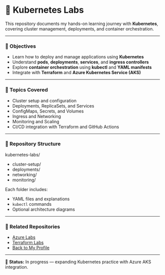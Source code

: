 # 🐳 Kubernetes Labs

This repository documents my hands-on learning journey with **Kubernetes**, covering cluster management, deployments, and container orchestration.

---

### 🧩 Objectives
- Learn how to deploy and manage applications using **Kubernetes**  
- Understand **pods**, **deployments**, **services**, and **ingress controllers**  
- Explore **container orchestration** using **kubectl** and **YAML manifests**  
- Integrate with **Terraform** and **Azure Kubernetes Service (AKS)**  

---

### 📘 Topics Covered
- Cluster setup and configuration  
- Deployments, ReplicaSets, and Services  
- ConfigMaps, Secrets, and Volumes  
- Ingress and Networking  
- Monitoring and Scaling  
- CI/CD integration with Terraform and GitHub Actions  

---

### 📁 Repository Structure
kubernetes-labs/
- cluster-setup/
- deployments/
- networking/
- monitoring/

Each folder includes:
- YAML files and explanations  
- `kubectl` commands  
- Optional architecture diagrams  

---

### 🔗 Related Repositories
- [Azure Labs](https://github.com/dgeraldmagsinol/azure-labs)
- [Terraform Labs](https://github.com/dgeraldmagsinol/terraform-labs)
- [Back to My Profile](https://github.com/dgeraldmagsinol)

---

📅 **Status:** In progress — expanding Kubernetes practice with Azure AKS integration.
